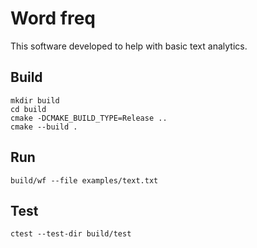 # Word freq
This software developed to help with basic text analytics.

## Build

```shell
mkdir build 
cd build
cmake -DCMAKE_BUILD_TYPE=Release ..
cmake --build .
```

## Run

```shell
build/wf --file examples/text.txt
```

## Test

```shell
ctest --test-dir build/test
```
